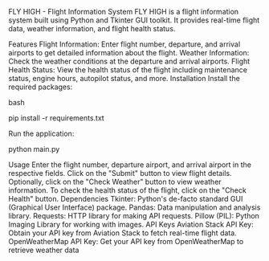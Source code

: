 FLY HIGH - Flight Information System
FLY HIGH is a flight information system built using Python and Tkinter GUI toolkit. It provides real-time flight data, weather information, and flight health status.

Features
Flight Information: Enter flight number, departure, and arrival airports to get detailed information about the flight.
Weather Information: Check the weather conditions at the departure and arrival airports.
Flight Health Status: View the health status of the flight including maintenance status, engine hours, autopilot status, and more.
Installation
Install the required packages:

bash

pip install -r requirements.txt

Run the application:

python main.py


Usage
Enter the flight number, departure airport, and arrival airport in the respective fields.
Click on the "Submit" button to view flight details.
Optionally, click on the "Check Weather" button to view weather information.
To check the health status of the flight, click on the "Check Health" button.
Dependencies
Tkinter: Python's de-facto standard GUI (Graphical User Interface) package.
Pandas: Data manipulation and analysis library.
Requests: HTTP library for making API requests.
Pillow (PIL): Python Imaging Library for working with images.
API Keys
Aviation Stack API Key: Obtain your API key from Aviation Stack to fetch real-time flight data.
OpenWeatherMap API Key: Get your API key from OpenWeatherMap to retrieve weather data
